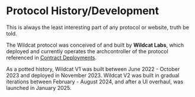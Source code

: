 # Protocol History/Development

This is always the least interesting part of any protocol or website, truth be told.

The Wildcat protocol was conceived of and built by **Wildcat Labs**, which deployed and currently operates the archcontroller of the protocol referenced in [Contract Deployments](../technical-overview/contract-deployments.md).

As a potted history, Wildcat V1 was built between June 2022 - October 2023 and deployed in November 2023. Wildcat V2 was built in gradual iterations between February - August 2024, and after a UI overhaul, was launched in January 2025.
